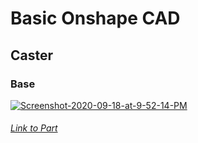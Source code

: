 # Basic Onshape CAD

## Caster
### Base

<a href="https://imgbb.com/"><img src="https://i.ibb.co/ZJ99xHH/Screenshot-2020-09-18-at-9-52-14-PM.png" alt="Screenshot-2020-09-18-at-9-52-14-PM" border="0"></a><br />

 ###### <a href="hhttps://cvilleschools.onshape.com/documents/fe0f2dbb14d1e4843598d2b3/w/76d1a63f938db24022943733/e/5b7ba448385e1834ab94ca36">Link to Part</a> 
